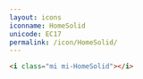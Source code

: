 ```yaml
---
layout: icons
iconname: HomeSolid
unicode: EC17
permalink: /icon/HomeSolid/
---
```


``` html
<i class="mi mi-HomeSolid"></i>
```
